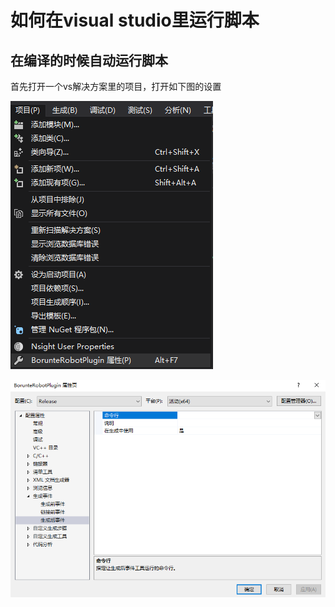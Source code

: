 # 如何在visual studio里运行脚本

## 在编译的时候自动运行脚本

首先打开一个vs解决方案里的项目，打开如下图的设置

![](asset/项目属性.png)

![](asset/生成事件.png)


